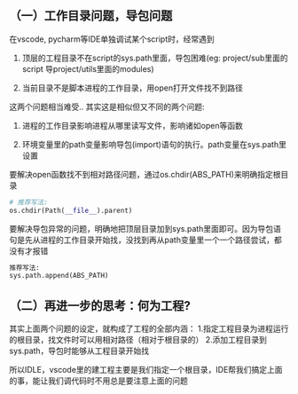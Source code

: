 
## （一）工作目录问题，导包问题
在vscode, pycharm等IDE单独调试某个script时，经常遇到
1. 顶层的工程目录不在script的sys.path里面，导包困难(eg: project/sub里面的script 导project/utils里面的modules)

2. 当前目录不是脚本进程的工作目录，用open打开文件找不到路径


这两个问题相当难受..
其实这是相似但又不同的两个问题:
1. 进程的工作目录影响进程从哪里读写文件，影响诸如open等函数

2. 环境变量里的path变量影响导包(import)语句的执行。path变量在sys.path里设置


要解决open函数找不到相对路径问题，通过os.chdir(ABS_PATH)来明确指定根目录
```python 
# 推荐写法: 
os.chdir(Path(__file__).parent)
```

要解决导包异常的问题，明确地把顶层目录加到sys.path里面即可。因为导包语句是先从进程的工作目录开始找，没找到再从path变量里一个一个路径尝试，都没有才报错
```python	
推荐写法:
sys.path.append(ABS_PATH)
```

## （二）再进一步的思考：何为工程?
其实上面两个问题的设定，就构成了工程的全部内涵：
	1.指定工程目录为进程运行的根目录，找文件时可以用相对路径（相对于根目录的）
	2.添加工程目录到sys.path，导包时能够从工程目录开始找

所以IDLE，vscode里的建工程主要是我们指定一个根目录，IDE帮我们搞定上面的事，能让我们调代码时不用总是要注意上面的问题